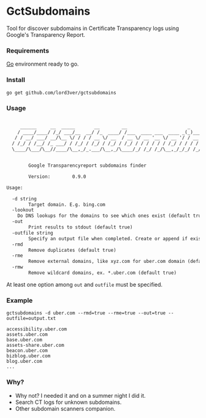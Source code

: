 # GctSubdomains

Tool for discover subdomains in Certificate Transparency logs using Google's Transparency Report.

### Requirements
[Go](https://golang.org/) environment ready to go.

### Install

```bash
go get github.com/lord3ver/gctsubdomains
```

### Usage

```txt

     ______     __  _____       __        __                      _
    / ____/____/ /_/ ___/__  __/ /_  ____/ /___  ____ ___  ____ _(_)___  _____
   / / __/ ___/ __/\__ \/ / / / __ \/ __  / __ \/ __ '__ \/ __ '/ / __ \/ ___/
  / /_/ / /__/ /_ ___/ / /_/ / /_/ / /_/ / /_/ / / / / / / /_/ / / / / (__  )
  \____/\___/\__//____/\__,_/_.___/\__,_/\____/_/ /_/ /_/\__,_/_/_/ /_/____/


        Google Transparencyreport subdomains finder

        Version:        0.9.0

Usage:

  -d string
        Target domain. E.g. bing.com
  -lookout
  	Do DNS lookups for the domains to see which ones exist (default true)
  -out
        Print results to stdout (default true)
  -outfile string
        Specify an output file when completed. Create or append if exists.
  -rmd
        Remove duplicates (default true)
  -rme
        Remove external domains, like xyz.com for uber.com domain (default false)
  -rmw
        Remove wildcard domains, ex. *.uber.com (default true)
```

At least one option among `out` and `outfile` must be specified. 

### Example
```
gctsubdomains -d uber.com --rmd=true --rme=true --out=true --outfile=output.txt
```
```
accessibility.uber.com
assets.uber.com
base.uber.com
assets-share.uber.com
beacon.uber.com
bizblog.uber.com
blog.uber.com
...
```

### Why?
- Why not? I needed it and on a summer night I did it.
- Search CT logs for unknown subdomains.
- Other subdomain scanners companion.
